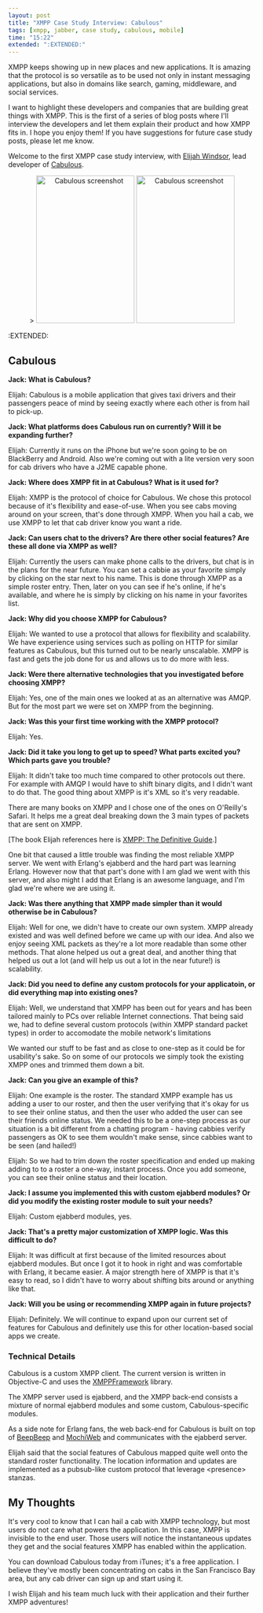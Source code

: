 ```yaml
---
layout: post
title: "XMPP Case Study Interview: Cabulous"
tags: [xmpp, jabber, case study, cabulous, mobile]
time: "15:22"
extended: ":EXTENDED:"
---
```


XMPP keeps showing up in new places and new applications. It is
amazing that the protocol is so versatile as to be used not only in
instant messaging applications, but also in domains like search, gaming,
middleware, and social services.

I want to highlight these developers and companies that are building
great things with XMPP. This is the first of a series of blog posts where
I'll interview the developers and let them explain their product and
how XMPP fits in. I hope you enjoy them! If you have suggestions for
future case study posts, please let me know.

Welcome to the first XMPP case study interview, with [Elijah
Windsor](http://twitter.com/ewindsor), lead developer of
[Cabulous](http://cabulous.com).

<p style='text-align: center'>>
<img src='http://cabulous.com/wp-content/uploads/home-200x300.jpg'
width='200' height='300' alt='Cabulous screenshot'> <img
src='http://cabulous.com/wp-content/uploads/IMG_0090-200x300.PNG'
width='200' height='300' alt='Cabulous screenshot'>
</p>

:EXTENDED:

## Cabulous

<strong>Jack: What is Cabulous?</strong>

Elijah: Cabulous is a mobile application that gives taxi drivers and
their passengers peace of mind by seeing exactly where each other is
from hail to pick-up.

<strong>Jack: What platforms does Cabulous run on currently? Will it be expanding
 further?</strong>

Elijah: Currently it runs on the iPhone but we're soon going to be on
BlackBerry and Android.  Also we're coming out with a lite version
very soon for cab drivers who have a J2ME capable phone.

<strong>Jack: Where does XMPP fit in at Cabulous? What is it used for?</strong>

Elijah: XMPP is the protocol of choice for Cabulous.  We chose this protocol
because of it's flexibility and ease-of-use.  When you see cabs moving
around on your screen, that's done through XMPP.  When you hail a cab,
we use XMPP to let that cab driver know you want a ride.

<strong>Jack: Can users chat to the drivers? Are there other social features? Are
 these all done via XMPP as well?</strong>

Elijah: Currently the users can make phone calls to the drivers, but chat is
in the plans for the near future.  You can set a cabbie as your
favorite simply by clicking on the star next to his name.  This is
done through XMPP as a simple roster entry.  Then, later on you can
see if he's online, if he's available, and where he is simply by
clicking on his name in your favorites list.

<strong>Jack: Why did you choose XMPP for Cabulous?</strong>

Elijah: We wanted to use a protocol that allows for flexibility and
scalability.  We have experience using services such as polling on
HTTP for similar features as Cabulous, but this turned out to be nearly
unscalable.  XMPP is fast and gets the job done for us and allows us
to do more with less.

<strong>Jack: Were there alternative technologies that you investigated before
 choosing XMPP?</strong>

Elijah: Yes, one of the main ones we looked at as an alternative was AMQP.
But for the most part we were set on XMPP from the beginning.

<strong>Jack: Was this your first time working with the XMPP protocol?</strong>

Elijah: Yes.

<strong>Jack: Did it take you long to get up to speed? What parts excited you?
 Which parts gave you trouble?</strong>

Elijah: It didn't take too much time compared to other protocols out there.
For example with AMQP I would have to shift binary digits, and I
didn't want to do that.  The good thing about XMPP is it's XML so it's
very readable.

There are many books on XMPP and I chose one of the ones on
O'Reilly's Safari.  It helps me a great deal breaking down the 3 main
types of packets that are sent on XMPP.

[The book Elijah references here is [XMPP: The Definitive Guide](http://www.amazon.com/dp/059652126X?tag=metajack-20).]

One bit that caused a little trouble was finding the most reliable
XMPP server.  We went with Erlang's ejabberd and the hard part was
learning Erlang.  However now that that part's done with I am glad we
went with this server, and also might I add that Erlang is an awesome
language, and I'm glad we're where we are using it.

<strong>Jack: Was there anything that XMPP made simpler than it would otherwise be
 in Cabulous?</strong>

Elijah: Well for one, we didn't have to create our own system.  XMPP already
existed and was well defined before we came up with our idea.  And
also we enjoy seeing XML packets as they're a lot more readable than
some other methods.  That alone helped us out a great deal, and
another thing that helped us out a lot (and will help us out a lot in
the near future!) is scalability.

<strong>Jack: Did you need to define any custom protocols for your applicatoin, or
 did everything map into existing ones?</strong>

Elijah: Well, we understand that XMPP has been out for years and has been
tailored mainly to PCs over reliable Internet connections.  That being
said we, had to define several custom protocols (within XMPP standard
packet types) in order to accomodate the mobile network's limitations

We wanted our stuff to be fast and as close to one-step as it could
be for usability's sake.  So on some of our protocols we simply took
the existing XMPP ones and trimmed them down a bit.

<strong>Jack: Can you give an example of this?</strong>

Elijah: One example is the roster.  The standard XMPP example has us adding a
user to our roster, and then the user verifying that it's okay for us
to see their online status, and then the user who added the user can
see their friends online status.  We needed this to be a one-step
process as our situation is a bit different from a chatting program -
having cabbies verify passengers as OK to see them wouldn't make
sense, since cabbies want to be seen (and hailed!)

Elijah: So we had to trim down the roster specification and ended up making
adding to to a roster a one-way, instant process.  Once you add
someone, you can see their online status and their location.

<strong>Jack: I assume you implemented this with custom ejabberd modules? Or did
 you modify the existing roster module to suit your needs?</strong>

Elijah: Custom ejabberd modules, yes.

<strong>Jack: That's a pretty major customization of XMPP logic. Was this difficult
 to do?</strong>

Elijah: It was difficult at first because of the limited resources about
ejabberd modules.  But once I got it to hook in right and was
comfortable with Erlang, it became easier.  A major strength here of
XMPP is that it's easy to read, so I didn't have to worry about
shifting bits around or anything like that.

<strong>Jack: Will you be using or recommending XMPP again in future projects?</strong>

Elijah: Definitely.  We will continue to expand upon our current set of
features for Cabulous and definitely use this for other location-based
social apps we create.

### Technical Details

Cabulous is a custom XMPP client. The current version is written in
Objective-C and uses the
[XMPPFramework](http://code.google.com/p/xmppframework/) library.

The XMPP server used is ejabberd, and the XMPP back-end consists a
mixture of normal ejabberd modules and some custom, Cabulous-specific
modules.

As a side note for Erlang fans, the web back-end for Cabulous is built
on top of [BeepBeep](http://github.com/davebryson/beepbeep) and
[MochiWeb](http://code.google.com/p/mochiweb/) and communicates with
the ejabberd server.

Elijah said that the social features of Cabulous mapped quite well
onto the standard roster functionality. The location information and
updates are implemented as a pubsub-like custom protocol that leverage
&lt;presence&gt; stanzas.

## My Thoughts

It's very cool to know that I can hail a cab with XMPP technology, but
most users do not care what powers the application. In this case, XMPP
is invisible to the end user. Those users will notice the
instantaneous updates they get and the social features XMPP has
enabled within the application.

You can download Cabulous today from iTunes; it's a free
application. I believe they've mostly been concentrating on cabs in
the San Francisco Bay area, but any cab driver can sign up and start
using it.

I wish Elijah and his team much luck with their application and their
further XMPP adventures!

